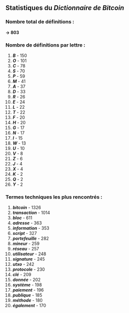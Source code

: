 ## Statistiques du *Dictionnaire de Bitcoin*

### Nombre total de définitions : 
**-> 803**

### Nombre de définitions par lettre :
1. ***B*** - 150
2. ***O*** - 101
3. ***C*** - 78
4. ***S*** - 70
5. ***P*** - 59
6. ***M*** - 41
7. ***A*** - 37
8. ***D*** - 33
9. ***R*** - 26
10. ***E*** - 24
11. ***L*** - 22
12. ***T*** - 22
13. ***F*** - 20
14. ***H*** - 20
15. ***G*** - 17
16. ***N*** - 17
17. ***I*** - 15
18. ***W*** - 13
19. ***U*** - 10
20. ***V*** - 8
21. ***Z*** - 6
22. ***J*** - 4
23. ***X*** - 4
24. ***K*** - 2
25. ***Q*** - 2
26. ***Y*** - 2

### Termes techniques les plus rencontrés :
1. ***bitcoin*** - 1326
2. ***transaction*** - 1014
3. ***bloc*** - 611
4. ***adresse*** - 363
5. ***information*** - 353
6. ***script*** - 327
7. ***portefeuille*** - 282
8. ***mineur*** - 259
9. ***réseau*** - 257
10. ***utilisateur*** - 248
11. ***signature*** - 245
12. ***utxo*** - 242
13. ***protocole*** - 230
14. ***clé*** - 209
15. ***donnée*** - 202
16. ***système*** - 198
17. ***paiement*** - 196
18. ***publique*** - 185
19. ***méthode*** - 180
20. ***également*** - 170
